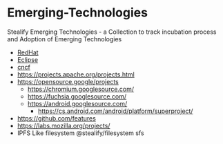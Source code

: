 # Emerging-Technologies
Stealify Emerging Technologies - a Collection to track incubation process and Adoption of Emerging Technologies

- [RedHat](https://next.redhat.com)
- [Eclipse](https://projects.eclipse.org/)
- [cncf](https://www.cncf.io/projects/)
- https://projects.apache.org/projects.html
- https://opensource.google/projects
  - https://chromium.googlesource.com/
  - https://fuchsia.googlesource.com/
  - https://android.googlesource.com/
    - https://cs.android.com/android/platform/superproject/
- https://github.com/features
- https://labs.mozilla.org/projects/
- IPFS Like filesystem @stealify/filesystem sfs 
